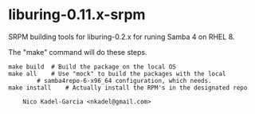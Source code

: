 liburing-0.11.x-srpm
=====================

SRPM building tools for liburing-0.2.x for runing Samba 4 on RHEL 8.

The "make" command will do these steps.

	make build	# Build the package on the local OS
	make all	# Use "mock" to build the packages with the local
			# samba4repo-6-x96_64 configuration, which needs.
	make install	# Actually install the RPM's in the designated repo

		Nico Kadel-Garcia <nkadel@gmail.com>
